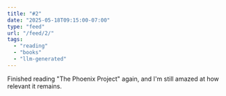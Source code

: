 ```yaml
---
title: "#2"
date: "2025-05-18T09:15:00-07:00"
type: "feed"
url: "/feed/2/"
tags:
  - "reading"
  - "books"
  - "llm-generated"
---
```


Finished reading "The Phoenix Project" again, and I'm still amazed at how relevant it remains.
